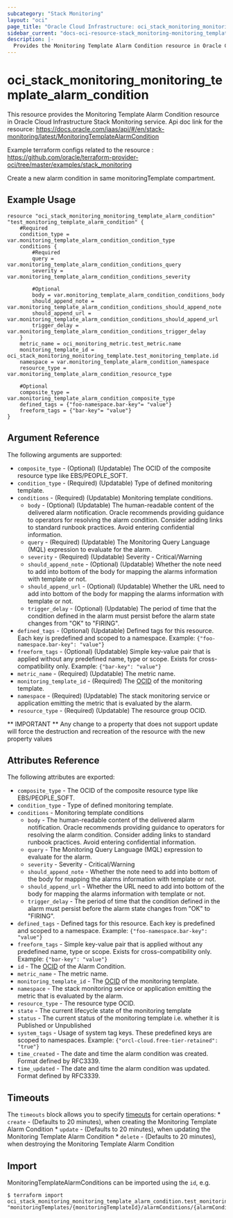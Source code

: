 ```yaml
---
subcategory: "Stack Monitoring"
layout: "oci"
page_title: "Oracle Cloud Infrastructure: oci_stack_monitoring_monitoring_template_alarm_condition"
sidebar_current: "docs-oci-resource-stack_monitoring-monitoring_template_alarm_condition"
description: |-
  Provides the Monitoring Template Alarm Condition resource in Oracle Cloud Infrastructure Stack Monitoring service
---
```


# oci_stack_monitoring_monitoring_template_alarm_condition
This resource provides the Monitoring Template Alarm Condition resource in Oracle Cloud Infrastructure Stack Monitoring service.
Api doc link for the resource: https://docs.oracle.com/iaas/api/#/en/stack-monitoring/latest/MonitoringTemplateAlarmCondition

Example terraform configs related to the resource : https://github.com/oracle/terraform-provider-oci/tree/master/examples/stack_monitoring

Create a new alarm condition in same monitoringTemplate compartment.

## Example Usage

```hcl
resource "oci_stack_monitoring_monitoring_template_alarm_condition" "test_monitoring_template_alarm_condition" {
	#Required
	condition_type = var.monitoring_template_alarm_condition_condition_type
	conditions {
		#Required
		query = var.monitoring_template_alarm_condition_conditions_query
		severity = var.monitoring_template_alarm_condition_conditions_severity

		#Optional
		body = var.monitoring_template_alarm_condition_conditions_body
		should_append_note = var.monitoring_template_alarm_condition_conditions_should_append_note
		should_append_url = var.monitoring_template_alarm_condition_conditions_should_append_url
		trigger_delay = var.monitoring_template_alarm_condition_conditions_trigger_delay
	}
	metric_name = oci_monitoring_metric.test_metric.name
	monitoring_template_id = oci_stack_monitoring_monitoring_template.test_monitoring_template.id
	namespace = var.monitoring_template_alarm_condition_namespace
	resource_type = var.monitoring_template_alarm_condition_resource_type

	#Optional
	composite_type = var.monitoring_template_alarm_condition_composite_type
	defined_tags = {"foo-namespace.bar-key"= "value"}
	freeform_tags = {"bar-key"= "value"}
}
```

## Argument Reference

The following arguments are supported:

* `composite_type` - (Optional) (Updatable) The OCID of the composite resource type like EBS/PEOPLE_SOFT.
* `condition_type` - (Required) (Updatable) Type of defined monitoring template.
* `conditions` - (Required) (Updatable) Monitoring template conditions.
	* `body` - (Optional) (Updatable) The human-readable content of the delivered alarm notification. Oracle recommends providing guidance to operators for resolving the alarm condition. Consider adding links to standard runbook practices. Avoid entering confidential information.
	* `query` - (Required) (Updatable) The Monitoring Query Language (MQL) expression to evaluate for the alarm.
	* `severity` - (Required) (Updatable) Severity - Critical/Warning
	* `should_append_note` - (Optional) (Updatable) Whether the note need to add into bottom of the body for mapping the alarms information with template or not.
	* `should_append_url` - (Optional) (Updatable) Whether the URL need to add into bottom of the body for mapping the alarms information with template or not.
	* `trigger_delay` - (Optional) (Updatable) The period of time that the condition defined in the alarm must persist before the alarm state changes from "OK" to "FIRING".
* `defined_tags` - (Optional) (Updatable) Defined tags for this resource. Each key is predefined and scoped to a namespace. Example: `{"foo-namespace.bar-key": "value"}` 
* `freeform_tags` - (Optional) (Updatable) Simple key-value pair that is applied without any predefined name, type or scope. Exists for cross-compatibility only. Example: `{"bar-key": "value"}` 
* `metric_name` - (Required) (Updatable) The metric name.
* `monitoring_template_id` - (Required) The [OCID](https://docs.cloud.oracle.com/iaas/Content/General/Concepts/identifiers.htm) of the monitoring template.
* `namespace` - (Required) (Updatable) The stack monitoring service or application emitting the metric that is evaluated by the alarm.
* `resource_type` - (Required) (Updatable) The resource group OCID.


** IMPORTANT **
Any change to a property that does not support update will force the destruction and recreation of the resource with the new property values

## Attributes Reference

The following attributes are exported:

* `composite_type` - The OCID of the composite resource type like EBS/PEOPLE_SOFT.
* `condition_type` - Type of defined monitoring template.
* `conditions` - Monitoring template conditions
	* `body` - The human-readable content of the delivered alarm notification. Oracle recommends providing guidance to operators for resolving the alarm condition. Consider adding links to standard runbook practices. Avoid entering confidential information.
	* `query` - The Monitoring Query Language (MQL) expression to evaluate for the alarm.
	* `severity` - Severity - Critical/Warning
	* `should_append_note` - Whether the note need to add into bottom of the body for mapping the alarms information with template or not.
	* `should_append_url` - Whether the URL need to add into bottom of the body for mapping the alarms information with template or not.
	* `trigger_delay` - The period of time that the condition defined in the alarm must persist before the alarm state changes from "OK" to "FIRING".
* `defined_tags` - Defined tags for this resource. Each key is predefined and scoped to a namespace. Example: `{"foo-namespace.bar-key": "value"}` 
* `freeform_tags` - Simple key-value pair that is applied without any predefined name, type or scope. Exists for cross-compatibility only. Example: `{"bar-key": "value"}` 
* `id` - The [OCID](https://docs.cloud.oracle.com/iaas/Content/General/Concepts/identifiers.htm) of the Alarm Condition.
* `metric_name` - The metric name.
* `monitoring_template_id` - The [OCID](https://docs.cloud.oracle.com/iaas/Content/General/Concepts/identifiers.htm) of the monitoring template.
* `namespace` - The stack monitoring service or application emitting the metric that is evaluated by the alarm.
* `resource_type` - The resource type OCID.
* `state` - The current lifecycle state of the monitoring template
* `status` - The current status of the monitoring template i.e. whether it is Published or Unpublished
* `system_tags` - Usage of system tag keys. These predefined keys are scoped to namespaces. Example: `{"orcl-cloud.free-tier-retained": "true"}` 
* `time_created` - The date and time the alarm condition was created. Format defined by RFC3339.
* `time_updated` - The date and time the alarm condition was updated. Format defined by RFC3339.

## Timeouts

The `timeouts` block allows you to specify [timeouts](https://registry.terraform.io/providers/oracle/oci/latest/docs/guides/changing_timeouts) for certain operations:
	* `create` - (Defaults to 20 minutes), when creating the Monitoring Template Alarm Condition
	* `update` - (Defaults to 20 minutes), when updating the Monitoring Template Alarm Condition
	* `delete` - (Defaults to 20 minutes), when destroying the Monitoring Template Alarm Condition


## Import

MonitoringTemplateAlarmConditions can be imported using the `id`, e.g.

```
$ terraform import oci_stack_monitoring_monitoring_template_alarm_condition.test_monitoring_template_alarm_condition "monitoringTemplates/{monitoringTemplateId}/alarmConditions/{alarmConditionId}" 
```

